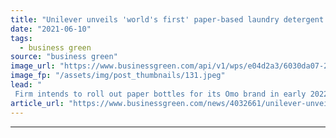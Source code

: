 ```yaml
---
title: "Unilever unveils 'world's first' paper-based laundry detergent bottle"
date: "2021-06-10"
tags: 
  - business green
source: "business green"
image_url: "https://www.businessgreen.com/api/v1/wps/e04d2a3/6030da07-2361-48f7-8709-f1c4f2347741/3/Prototype-2-185x114.jpeg"
image_fp: "/assets/img/post_thumbnails/131.jpeg"
lead: "
 Firm intends to roll out paper bottles for its Omo brand in early 2022 in bid to cut down on plastic ..."
article_url: "https://www.businessgreen.com/news/4032661/unilever-unveils-world-paper-laundry-detergent-bottle"
---
```


---
